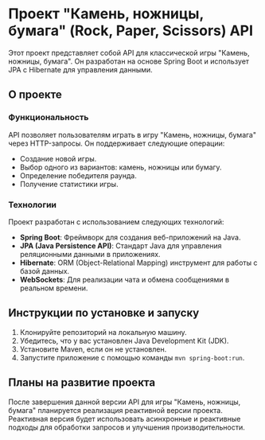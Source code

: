# Проект "Камень, ножницы, бумага" (Rock, Paper, Scissors) API

Этот проект представляет собой API для классической игры "Камень, ножницы, бумага". Он разработан на основе Spring Boot и использует JPA с Hibernate для управления данными.

## О проекте

### Функциональность

API позволяет пользователям играть в игру "Камень, ножницы, бумага" через HTTP-запросы. Он поддерживает следующие операции:

- Создание новой игры.
- Выбор одного из вариантов: камень, ножницы или бумагу.
- Определение победителя раунда.
- Получение статистики игры.

### Технологии

Проект разработан с использованием следующих технологий:

- **Spring Boot**: Фреймворк для создания веб-приложений на Java.
- **JPA (Java Persistence API)**: Стандарт Java для управления реляционными данными в приложениях.
- **Hibernate**: ORM (Object-Relational Mapping) инструмент для работы с базой данных.
- **WebSockets**: Для реализации чата и обмена сообщениями в реальном времени.

## Инструкции по установке и запуску

1. Клонируйте репозиторий на локальную машину.
2. Убедитесь, что у вас установлен Java Development Kit (JDK).
3. Установите Maven, если он не установлен.
4. Запустите приложение с помощью команды `mvn spring-boot:run`.

## Планы на развитие проекта

После завершения данной версии API для игры "Камень, ножницы, бумага" планируется реализация реактивной версии проекта. Реактивная версия будет использовать асинхронные и реактивные подходы для обработки запросов и улучшения производительности.

